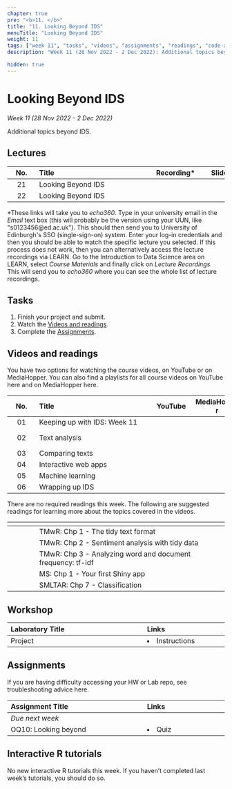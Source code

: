 ```yaml
---
chapter: true
pre: "<b>11. </b>"
title: "11. Looking Beyond IDS"
menuTitle: "Looking Beyond IDS"
weight: 11
tags: ["week 11", "tasks", "videos", "assignments", "readings", "code-along", "tutorials"]
description: "Week 11 (28 Nov 2022 - 2 Dec 2022): Additional topics beyond IDS"

hidden: true
---
```


# Looking Beyond IDS

_Week 11 (28 Nov 2022 - 2 Dec 2022)_

Additional topics beyond IDS.

## Lectures

| <div style="width:50px;text-align:center">No.</div> | <div style="width:250px;text-align:left">Title</div> | <div style="width:100px;text-align:center">Recording*</div> |  <div style="width:80px;text-align:center">Slides</div> | <div style="width:170px;text-align:center">Additional Links</div> |
|:---:|:---------------------|:-----------:|:--------:|:------|
| 21  | Looking Beyond IDS  | <span><a id = "MHL21"><i class="fas fa-file-video fa-lg"/></a></span> |<span><a id = "lecture21"><i class="fas fa-desktop fa-lg"/></a></span> | <span><a id = "GHL21">Raw<i class="fab fa-fw fa-github"/></a></span> |
| 22  | Looking Beyond IDS  | <span><a id = "MHL22"><i class="fas fa-file-video fa-lg"/></a></span> |<span><a id = "lecture22"><i class="fas fa-desktop fa-lg"/></a></span> | <span><a id = "GHL22">Raw<i class="fab fa-fw fa-github"/></a></span> |

<p style="text-align: left">
*These links will take you to <em>echo360</em>. Type in your university email in the <em>Email</em> text box (this will probably be the version using your UUN, like "s0123456<!-- -->@ed.ac.uk"). This should then send you to University of Edinburgh's SSO (single-sign-on) system. Enter your log-in credentials and then you should be able to watch the specific lecture you selected. If this process does not work, then you can alternatively access the lecture recordings via LEARN. Go to the Introduction to Data Science area on LEARN, select <em>Course Materials</em> and finally click on <em>Lecture Recordings</em>. This will send you to <em>echo360</em> where you can see the whole list of lecture recordings.
</p>

## Tasks

<ol>
  <li>Finish your project and submit.</li>
  <li>Watch the <a href="#videos and readings">Videos and readings</a>.</li>
  <li>Complete the <a href="#assignments">Assignments</a>.</li>
</ol>

## Videos and readings

<p style="text-align: left">You have two options for watching the course videos, on YouTube or on MediaHopper. You can also find a playlists for all course videos on YouTube <a id="playlistyt">here</a> and on MediaHopper <a id="playlistmh">here</a>.</p>

| <div style="width:50px;text-align:center">No.</div> | <div style="width:250px;text-align:left">Title</div> | <div style="width:80px;text-align:center">YouTube</div> | <div style="width:100px;text-align:center">MediaHopper</div> |  <div style="width:80px;text-align:center">Slides</div> | <div style="width:170px;text-align:center">Additional Links</div> |
|:---:|:---------------------|:-------:|:-----------:|:--------:|:------|
| 01  | Keeping up with IDS: Week 11 | <a id="W11L1YT"><span style="color: red;"><i class="fab fa-youtube fa-lg" /></span></a> | <a id="W11L1MH"><span style="color: #0A1E3F;"><i class="fas fa-file-video fa-lg"/></span></a> | - | - |
| 02  |	Text analysis | <a id="W11L2YT"><span style="color: red;"><i class="fab fa-youtube fa-lg" /></span></a> | <a id="W11L2MH"><span style="color: #0A1E3F;"><i class="fas fa-file-video fa-lg"/></span></a> | <a id="W11L2S"><span style="color: #4b5357;"><i class="fas fa-desktop fa-lg"/></span></a>  | <li><a id="FMS">fm-speeches-covid19</a></li> |
| 03  | Comparing texts	 | <a id="W11L3YT"><span style="color: red;"><i class="fab fa-youtube fa-lg" /></span></a> | <a id="W11L3MH"><span style="color: #0A1E3F;"><i class="fas fa-file-video fa-lg"/></span></a> | <a id="W11L3S"><span style="color: #4b5357;"><i class="fas fa-desktop fa-lg"/></span></a> | - |
| 04  | Interactive web apps | <a id="W11L4YT"><span style="color: red;"><i class="fab fa-youtube fa-lg" /></span></a> | <a id="W11L4MH"><span style="color: #0A1E3F;"><i class="fas fa-file-video fa-lg"/></span></a> | <a id="W11L4S"><span style="color: #4b5357;"><i class="fas fa-desktop fa-lg"/></span></a>  | - |
| 05  | Machine learning | <a id="W11L5YT"><span style="color: red;"><i class="fab fa-youtube fa-lg" /></span></a> | <a id="W11L5MH"><span style="color: #0A1E3F;"><i class="fas fa-file-video fa-lg"/></span></a> |  <a id="W11L5S"><span style="color: #4b5357;"><i class="fas fa-desktop fa-lg"/></span></a> | - |
| 06  | Wrapping up IDS | <a id="W11L6YT"><span style="color: red;"><i class="fab fa-youtube fa-lg" /></span></a> | <a id="W11L6MH"><span style="color: #0A1E3F;"><i class="fas fa-file-video fa-lg"/></span></a> | - | - |

<p style="text-align: left">There are no required readings this week. The following are suggested readings for learning more about the topics covered in the videos.</p>

| <div style="width:50px"></div>  | <div style="width:420px"></div>  |  <div style="width:200px"></div> |
|:---:|:---|:---:|
| <i class="fas fa-book"></i> | TMwR: <a id="TMwR1">Chp 1 - The tidy text format</a> | Optional |
| <i class="fas fa-book"></i> | TMwR: <a id="TMwR2">Chp 2 - Sentiment analysis with tidy data</a> | Optional |
| <i class="fas fa-book"></i> | TMwR: <a id="TMwR3">Chp 3 - Analyzing word and document frequency: tf-idf</a> | Optional |
| <i class="fas fa-book"></i> | MS: <a id="MS1">Chp 1 - Your first Shiny app</a> | Optional |
| <i class="fas fa-book"></i> | SMLTAR: <a id="SMLTAR7">Chp 7 - Classification</a> | Optional |

## Workshop

| <div style="width:300px;text-align:left">Laboratory Title</div> | <div style="width:170px;text-align:left">Links</div> | <div style="width:180px;text-align:left">Date</div> |
|:---|:---|:---|
| Project |  <li><a id="Project">Instructions</a></li> | Fri, 2 Dec, 10:00 UK |

## Assignments

<p style="text-align: left">If you are having difficulty accessing your HW or Lab repo, see troubleshooting advice <a id="troubleshoot">here</a>.</p>

| <div style="width:300px;text-align:left">Assignment Title</div> | <div style="width:170px;text-align:left">Links</div> | <div style="width:180px;text-align:left">Due</div> |
|:---|:---|:---|
| *Due next week* | | |
| OQ10: Looking beyond | <li><a id="OQ10">Quiz</a></li> | Mon, 5 Dec, 12:00 UK |

<!--
## Code-along

<p style="text-align: left"> There will be no code-along this week, however instead you may want to watch last years code-along which discussed designing a slide deck (useful for project presentations).</p>

| <div style="width:200px"></div>  | <div style="width:480px"></div>  |
|:---|:---|
| Recording | <a id="CA11YT"><span style="color: red;"><i class="fab fa-youtube fa-lg"> </i></span></a> <a id="CA11MH"><span style="color: #0A1E3F;"><i class="fas fa-file-video fa-lg"></i></span></a>
| Session artifacts | <a id="CA11pdf">.pdf</a>|
-->

## Interactive R tutorials

<p style="text-align: left"> No new interactive R tutorials this week. If you haven’t completed last week’s tutorials, you should do so.</p>
